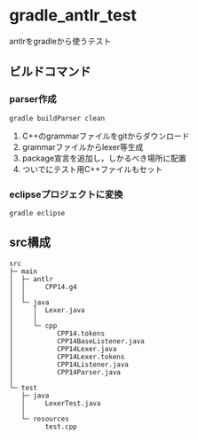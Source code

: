 # gradle_antlr_test
antlrをgradleから使うテスト

## ビルドコマンド

### parser作成
```
gradle buildParser clean
```

1. C++のgrammarファイルをgitからダウンロード
2. grammarファイルからlexer等生成
3. package宣言を追加し，しかるべき場所に配置
4. ついでにテスト用C++ファイルもセット

### eclipseプロジェクトに変換
```
gradle eclipse
```

## src構成
```
src
├─ main
│  ├─ antlr
│  │     CPP14.g4
│  │
│  └─ java
│     │  Lexer.java
│     │
│     └─ cpp
│           CPP14.tokens
│           CPP14BaseListener.java
│           CPP14Lexer.java
│           CPP14Lexer.tokens
│           CPP14Listener.java
│           CPP14Parser.java
│
└─ test
   ├─ java
   │     LexerTest.java
   │
   └─ resources
         test.cpp
```
